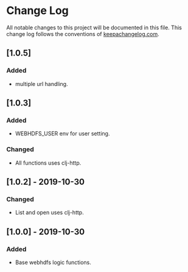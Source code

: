 # Change Log
All notable changes to this project will be documented in this file. This change log follows the conventions of [keepachangelog.com](http://keepachangelog.com/).

## [1.0.5]
### Added
- multiple url handling.

## [1.0.3]
### Added
- WEBHDFS_USER env for user setting.

### Changed
- All functions uses clj-http.

## [1.0.2] - 2019-10-30
### Changed
- List and open uses clj-http.

## [1.0.0] - 2019-10-30
### Added
- Base webhdfs logic functions.
